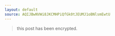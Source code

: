 ```yaml
---
layout: default
source: AQIJBwNVWi8JKCMHPiQfGk0tJEUMJ1oBNlsmEwtU
---
```


> this post has been encrypted.